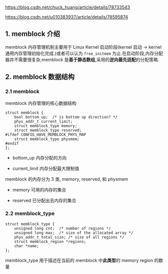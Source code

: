 
https://blog.csdn.net/chuck_huang/article/details/78733543

https://blog.csdn.net/u010383937/article/details/78595874

## 1. memblock 介绍

memblock 内存管理机制主要用于 Linux Kernel 启动阶段(kernel 启动 -> kernel 通用内存管理初始化完成.)或者可以认为 `free_initmem` 为止.在启动阶段,内存分配器并不需要很复杂,memblock 是**基于静态数组**,采用的**逆向最先适配**的分配策略.

## 2. memblock 数据结构

### 2.1 memblock

memblock 内存管理的核心数据结构

```
struct memblock {
    bool bottom_up;  /* is bottom up direction? */
    phys_addr_t current_limit;
    struct memblock_type memory;
    struct memblock_type reserved;
#ifdef CONFIG_HAVE_MEMBLOCK_PHYS_MAP
    struct memblock_type physmem;
#endif
};
```

- bottom\_up 内存分配的方向

- current\_limit 内存分配最大限制值

memblock 的内存分为 3 类, memory, reserved, 和 physmem

- memory 可用的内存的集合

- reserved 已分配出去内存的集合

### 2.2 memblock_type

```
struct memblock_type {
    unsigned long cnt;  /* number of regions */
    unsigned long max;  /* size of the allocated array */
    phys_addr_t total_size; /* size of all regions */
    struct memblock_region *regions;
    char *name;
};
```

memblock_type 用于描述在当前的 memblock 中**此类型**的 memory region 的数量

